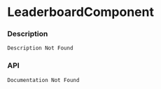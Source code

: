 # LeaderboardComponent

### Description

    Description Not Found

### API

    Documentation Not Found